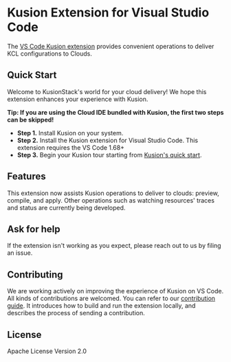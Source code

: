 # Kusion Extension for Visual Studio Code

The [VS Code Kusion extension](https://marketplace.visualstudio.com/items?itemName=KusionStack.kusion) provides convenient operations to deliver KCL configurations to Clouds.

## Quick Start

Welcome to KusionStack's world for your cloud delivery! We hope this extension enhances your experience with Kusion.

**Tip: If you are using the Cloud IDE bundled with Kusion, the first two steps can be skipped!**

-   **Step 1.** Install Kusion on your system.
-   **Step 2.** Install the Kusion extension for Visual Studio Code. This extension requires the VS Code 1.68+
-   **Step 3.** Begin your Kusion tour starting from [Kusion's quick start](https://kusionstack.io/docs/user_docs/getting-started/cloudide).

## Features

This extension now assists Kusion operations to deliver to clouds: preview, compile, and apply. Other operations such as watching resources' traces and status are currently being developed.

## Ask for help

If the extension isn't working as you expect, please reach out to us by filing an issue.

## Contributing

We are working actively on improving the experience of Kusion on VS Code. All kinds of contributions are welcomed. You can refer to our [contribution guide](docs/CONTRIBUTING.md). It introduces how to build and run the extension locally, and describes the process of sending a contribution.

## License

Apache License Version 2.0
